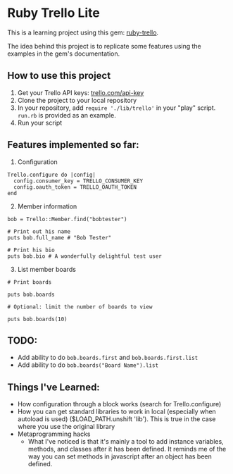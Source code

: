 # Ruby Trello Lite

This is a learning project using this gem: [ruby-trello](https://github.com/jeremytregunna/ruby-trello/blob/0e41660753cbbf1f68b005e408097a27019c6c8d/lib/trello/basic_data.rb#L45).

The idea behind this project is to replicate some features using the examples in the gem's documentation.

## How to use this project

1. Get your Trello API keys: [trello.com/api-key](https://trello.com/app-key/)
2. Clone the project to your local repository
3. In your repository, add `require './lib/trello'` in your "play" script. `run.rb` is provided as an example.
4. Run your script

## Features implemented so far:

1. Configuration

```
Trello.configure do |config|
  config.consumer_key = TRELLO_CONSUMER_KEY
  config.oauth_token = TRELLO_OAUTH_TOKEN
end
```

2. Member information

```
bob = Trello::Member.find("bobtester")

# Print out his name
puts bob.full_name # "Bob Tester"

# Print his bio
puts bob.bio # A wonderfully delightful test user
```

3. List member boards

```
# Print boards

puts bob.boards

# Optional: limit the number of boards to view

puts bob.boards(10)
```
## TODO:

* Add ability to do `bob.boards.first` and `bob.boards.first.list`
* Add ability to do `bob.boards("Board Name").list`


## Things I've Learned:

* How configuration through a block works (search for Trello.configure)
* How you can get standard libraries to work in local 
	(especially when autoload is used) ($LOAD_PATH.unshift 'lib'). This is true
	in the case where you use the original library
* Metaprogramming hacks
	* What I've noticed is that it's mainly a tool to add instance variables,
		methods, and classes after it has been defined. It reminds me of 
			the way you can set methods in javascript after an object has been defined.
